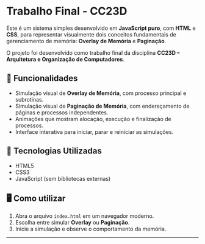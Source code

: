 # Trabalho Final - CC23D

Este é um sistema simples desenvolvido em **JavaScript puro**, com **HTML** e **CSS**, para representar visualmente dois conceitos fundamentais de gerenciamento de memória: **Overlay de Memória** e **Paginação**.

O projeto foi desenvolvido como trabalho final da disciplina **CC23D – Arquitetura e Organização de Computadores**.

## 📌 Funcionalidades

- Simulação visual de **Overlay de Memória**, com processo principal e subrotinas.
- Simulação visual de **Paginação de Memória**, com endereçamento de páginas e processos independentes.
- Animações que mostram alocação, execução e finalização de processos.
- Interface interativa para iniciar, parar e reiniciar as simulações.

## 🚀 Tecnologias Utilizadas

- HTML5
- CSS3
- JavaScript (sem bibliotecas externas)

## 🖥️ Como utilizar

1. Abra o arquivo `index.html` em um navegador moderno.
2. Escolha entre simular **Overlay** ou **Paginação**.
3. Inicie a simulação e observe o comportamento da memória.

---

